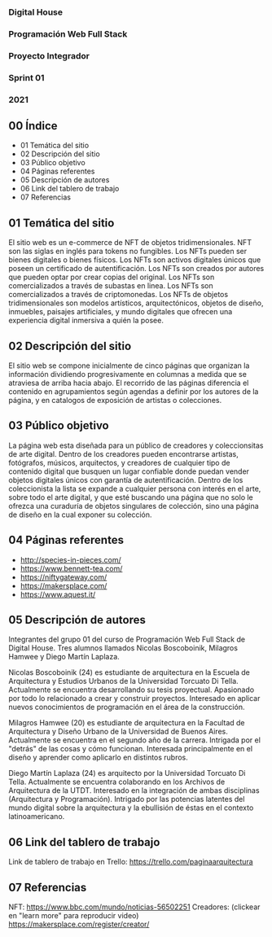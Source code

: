 ### Digital House
### Programación Web Full Stack
### Proyecto Integrador
### Sprint 01
### 2021


## 00 Índice
* 01 Temática del sitio
* 02 Descripción del sitio
* 03 Público objetivo
* 04 Páginas referentes
* 05 Descripción de autores
* 06 Link del tablero de trabajo
* 07 Referencias


## 01 Temática del sitio
El sitio web es un e-commerce de NFT de objetos tridimensionales. 
NFT son las siglas en inglés para tokens no fungibles.
Los NFTs pueden ser bienes digitales o bienes físicos.
Los NFTs son activos digitales únicos que poseen un certificado de autentificación.
Los NFTs son creados por autores que pueden optar por crear copias del original.
Los NFTs son comercializados a través de subastas en linea.
Los NFTs son comercializados a través de criptomonedas.
Los NFTs de objetos tridimensionales son modelos artísticos, arquitectónicos, objetos de diseño, inmuebles, paisajes artificiales, y mundo digitales que ofrecen una experiencia digital inmersiva a quién la posee.



## 02 Descripción del sitio
El sitio web se compone inicialmente de cinco páginas que organizan la información dividiendo progresivamente en columnas a medida que se atraviesa de arriba hacia abajo. El recorrido de las páginas diferencia el contenido en agrupamientos según agendas a definir por los autores de la página, y en catalogos de exposición de artistas o colecciones.


## 03 Público objetivo
La página web esta diseñada para un público de creadores y coleccionsitas de arte digital. Dentro de los creadores pueden encontrarse artistas, fotógrafos, músicos, arquitectos, y creadores de cualquier tipo de contenido digital que busquen un lugar confiable donde puedan vender objetos digitales únicos con garantía  de autentificación. Dentro de los coleccionista la lista se expande a cualquier persona con interés en el arte, sobre todo el arte digital, y que esté buscando una página que no solo le ofrezca una curaduría de objetos singulares de colección, sino una página de diseño en la cual exponer su colección. 


## 04 Páginas referentes

- http://species-in-pieces.com/
- https://www.bennett-tea.com/
- https://niftygateway.com/
- https://makersplace.com/ 
- https://www.aquest.it/ 

## 05 Descripción de autores
Integrantes del grupo 01 del curso de Programación Web Full Stack de Digital House.
Tres alumnos llamados Nicolas Boscoboinik, Milagros Hamwee y Diego Martín Laplaza.

Nicolas Boscoboinik (24) es estudiante de arquitectura en la Escuela de Arquitectura y Estudios Urbanos de la Universidad Torcuato Di Tella. Actualmente se encuentra desarrollando su tesis proyectual. Apasionado por todo lo relacionado a crear y construir proyectos. Interesado en aplicar nuevos conocimientos de programación en el área de la construcción.

Milagros Hamwee (20) es estudiante de arquitectura en la Facultad de Arquitectura y Diseño Urbano de la Universidad de Buenos Aires. Actualmente se encuentra en el segundo año de la carrera. Intrigada por el "detrás" de las cosas y cómo funcionan. Interesada principalmente en el diseño y aprender como aplicarlo en distintos rubros.

Diego Martín Laplaza (24) es arquitecto por la Universidad Torcuato Di Tella. Actualmente se encuentra colaborando en los Archivos de Arquitectura de la UTDT. Interesado en la integración de ambas disciplinas (Arquitectura y Programación). Intrigado por las potencias latentes del mundo digital sobre la arquitectura y la ebullisión de éstas en el contexto latinoamericano.


## 06 Link del tablero de trabajo
Link de tablero de trabajo en Trello:
https://trello.com/paginaarquitectura


## 07 Referencias
NFT:
https://www.bbc.com/mundo/noticias-56502251
Creadores: (clickear en "learn more" para reproducir video)
https://makersplace.com/register/creator/